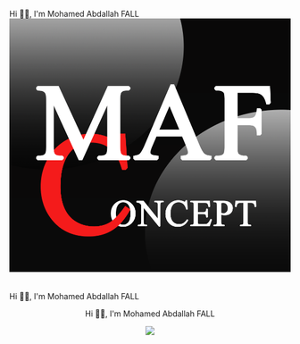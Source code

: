 Hi 👋🏾, I'm Mohamed Abdallah FALL
![Cover](https://github.com/AbdallahMaf/AbdallahMaf/blob/main/img/cover.png)
######
Hi 👋🏾, I'm Mohamed Abdallah FALL


<div id="header" align="center">
  <p>Hi 👋🏾, I'm Mohamed Abdallah FALL</p>
  <img src="https://media.giphy.com/media/M9gbBd9nbDrOTu1Mqx/giphy.gif" width="100"/>
</div>


